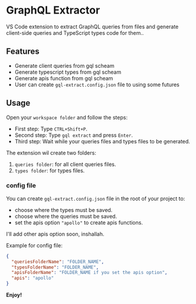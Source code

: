 # GraphQL Extractor

VS Code extension to extract GraphQL queries from files and generate client-side queries and TypeScript types code for them..

## Features

- Generate client queries from gql scheam  
- Generate typescript types from gql scheam  
- Generate apis function from gql scheam  
- User can create `gql-extract.config.json` file to using some futures

## Usage

Open your `workspace folder` and follow the steps:

- First step: Type `CTRL+Shift+P`.
- Second step: Type `gql extract` and press `Enter`.
- Third step: Wait while your queries files and types files to be generated.

The extension wil create two folders:

1. `queries folder`: for all client queries files.
2. `types folder`: for types files.

### config file

You can create `gql-extract.config.json` file in the root of your project to:

- choose where the types must be saved.
- choose where the queries must be saved.
- set the apis option `"apollo"` to create apis functions.

I'll add other apis option soon, inshallah.

Example for config file:

```json
{
  "queriesFolderName": "FOLDER_NAME",
  "typesFolderName": "FOLDER_NAME",
  "apisFolderName": "FOLDER_NAME if you set the apis option",
  "apis": "apollo"
}
```

**Enjoy!**

